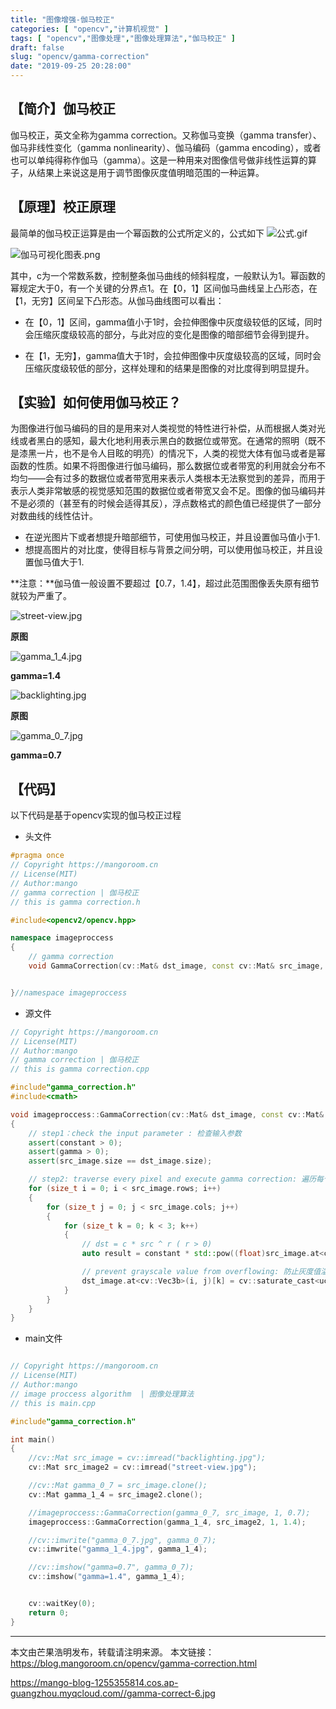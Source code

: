 ```yaml
---
title: "图像增强-伽马校正"
categories: [ "opencv","计算机视觉" ]
tags: [ "opencv","图像处理","图像处理算法","伽马校正" ]
draft: false
slug: "opencv/gamma-correction"
date: "2019-09-25 20:28:00"
---
```


## 【简介】伽马校正

伽马校正，英文全称为gamma correction。又称伽马变换（gamma transfer）、伽马非线性变化（gamma nonlinearity）、伽马编码（gamma encoding），或者也可以单纯得称作伽马（gamma）。这是一种用来对图像信号做非线性运算的算子，从结果上来说这是用于调节图像灰度值明暗范围的一种运算。

## 【原理】校正原理

最简单的伽马校正运算是由一个幂函数的公式所定义的，公式如下
![公式.gif][1]

![伽马可视化图表.png][2]

其中，c为一个常数系数，控制整条伽马曲线的倾斜程度，一般默认为1。幂函数的幂规定大于0，有一个关键的分界点1。在【0，1】区间伽马曲线呈上凸形态，在【1，无穷】区间呈下凸形态。从伽马曲线图可以看出：

- 在【0，1】区间，gamma值小于1时，会拉伸图像中灰度级较低的区域，同时会压缩灰度级较高的部分，与此对应的变化是图像的暗部细节会得到提升。

- 在【1，无穷】，gamma值大于1时，会拉伸图像中灰度级较高的区域，同时会压缩灰度级较低的部分，这样处理和的结果是图像的对比度得到明显提升。

## 【实验】如何使用伽马校正？

为图像进行伽马编码的目的是用来对人类视觉的特性进行补偿，从而根据人类对光线或者黑白的感知，最大化地利用表示黑白的数据位或带宽。在通常的照明（既不是漆黑一片，也不是令人目眩的明亮）的情况下，人类的视觉大体有伽马或者是幂函数的性质。如果不将图像进行伽马编码，那么数据位或者带宽的利用就会分布不均匀——会有过多的数据位或者带宽用来表示人类根本无法察觉到的差异，而用于表示人类非常敏感的视觉感知范围的数据位或者带宽又会不足。图像的伽马编码并不是必须的（甚至有的时候会适得其反），浮点数格式的颜色值已经提供了一部分对数曲线的线性估计。

- 在逆光图片下或者想提升暗部细节，可使用伽马校正，并且设置伽马值小于1.
- 想提高图片的对比度，使得目标与背景之间分明，可以使用伽马校正，并且设置伽马值大于1.

**注意：**伽马值一般设置不要超过【0.7，1.4】，超过此范围图像丢失原有细节就较为严重了。

![street-view.jpg][3]

**原图**

![gamma_1_4.jpg][4]


**gamma=1.4**

![backlighting.jpg][5]


**原图**

![gamma_0_7.jpg][6]


**gamma=0.7**
## 【代码】

以下代码是基于opencv实现的伽马校正过程

- 头文件
```c++
#pragma once
// Copyright https://mangoroom.cn
// License(MIT)
// Author:mango
// gamma correction | 伽马校正
// this is gamma correction.h 

#include<opencv2/opencv.hpp>

namespace imageproccess
{
	// gamma correction 
	void GammaCorrection(cv::Mat& dst_image, const cv::Mat& src_image, const int& constant = 1, const float& gamma = 1);


}//namespace imageproccess
```

- 源文件

```c++
// Copyright https://mangoroom.cn
// License(MIT)
// Author:mango
// gamma correction | 伽马校正
// this is gamma correction.cpp

#include"gamma_correction.h"
#include<cmath>

void imageproccess::GammaCorrection(cv::Mat& dst_image, const cv::Mat& src_image, const int& constant, const float& gamma)
{
	// step1：check the input parameter : 检查输入参数
	assert(constant > 0);
	assert(gamma > 0);
	assert(src_image.size == dst_image.size);

	// step2: traverse every pixel and execute gamma correction: 遍历每个像素点并且执行伽马矫正
	for (size_t i = 0; i < src_image.rows; i++)
	{
		for (size_t j = 0; j < src_image.cols; j++)
		{
			for (size_t k = 0; k < 3; k++)
			{
				// dst = c * src ^ r ( r > 0)
				auto result = constant * std::pow((float)src_image.at<cv::Vec3b>(i, j)[k]/255.0, gamma) * 255;

				// prevent grayscale value from overflowing: 防止灰度值溢出
				dst_image.at<cv::Vec3b>(i, j)[k] = cv::saturate_cast<uchar>(result);
			}
		}
	}
}
```

- main文件

```c++

// Copyright https://mangoroom.cn
// License(MIT)
// Author:mango
// image proccess algorithm  | 图像处理算法
// this is main.cpp

#include"gamma_correction.h"

int main()
{
	//cv::Mat src_image = cv::imread("backlighting.jpg");
	cv::Mat src_image2 = cv::imread("street-view.jpg");

	//cv::Mat gamma_0_7 = src_image.clone();
	cv::Mat gamma_1_4 = src_image2.clone();

	//imageproccess::GammaCorrection(gamma_0_7, src_image, 1, 0.7);
	imageproccess::GammaCorrection(gamma_1_4, src_image2, 1, 1.4);

	//cv::imwrite("gamma_0_7.jpg", gamma_0_7);
	cv::imwrite("gamma_1_4.jpg", gamma_1_4);

	//cv::imshow("gamma=0.7", gamma_0_7);
	cv::imshow("gamma=1.4", gamma_1_4);


	cv::waitKey(0);
	return 0;
}


```

--- 

本文由芒果浩明发布，转载请注明来源。
本文链接：https://blog.mangoroom.cn/opencv/gamma-correction.html

https://mango-blog-1255355814.cos.ap-guangzhou.myqcloud.com//gamma-correct-6.jpg

  [1]: https://mango-blog-1255355814.cos.ap-guangzhou.myqcloud.com//gamma-correct-1.gif
  [2]: https://mango-blog-1255355814.cos.ap-guangzhou.myqcloud.com//gamma-correct-2.png
  [3]: https://mango-blog-1255355814.cos.ap-guangzhou.myqcloud.com//gamma-correct-3.jpg
  [4]: https://mango-blog-1255355814.cos.ap-guangzhou.myqcloud.com//gamma-correct-4.jpg
  [5]: https://mango-blog-1255355814.cos.ap-guangzhou.myqcloud.com//gamma-correct-5.jpg
  [6]: https://mango-blog-1255355814.cos.ap-guangzhou.myqcloud.com//gamma-correct-6.jpg